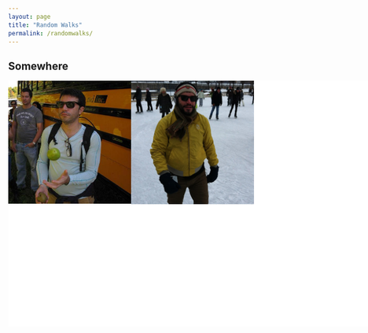 ```yaml
---
layout: page
title: "Random Walks"
permalink: /randomwalks/
---
```



## Somewhere

<div style="width:750px; background-color:white; height:500px; overflow:scroll; overflow-x: scroll; overflow-y: hidden;">
       <div style="width:800px;">
<img style=" float:left; display:inline" src="/img/daniel_marcelino.jpg" width="250px" alt="Apple Picking"/>
<img style=" float:left; display:inline"   src="/img/daniel3.jpg" width="250px" alt="Daniel Marcelino"/>
    </div>


